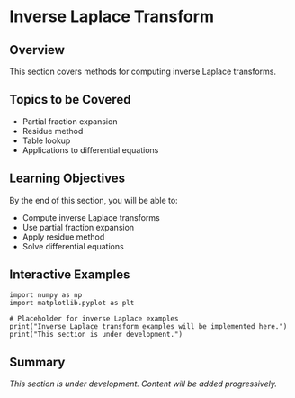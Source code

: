 # Inverse Laplace Transform

## Overview

This section covers methods for computing inverse Laplace transforms.

## Topics to be Covered

- Partial fraction expansion
- Residue method
- Table lookup
- Applications to differential equations

## Learning Objectives

By the end of this section, you will be able to:
- Compute inverse Laplace transforms
- Use partial fraction expansion
- Apply residue method
- Solve differential equations

## Interactive Examples

```{code-cell} python
import numpy as np
import matplotlib.pyplot as plt

# Placeholder for inverse Laplace examples
print("Inverse Laplace transform examples will be implemented here.")
print("This section is under development.")
```

## Summary

*This section is under development. Content will be added progressively.*
